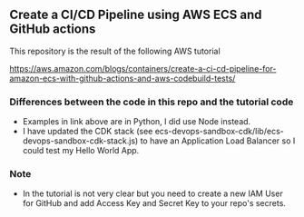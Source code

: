## Create a CI/CD Pipeline using AWS ECS and GitHub actions
This repository is the result of the following AWS tutorial

https://aws.amazon.com/blogs/containers/create-a-ci-cd-pipeline-for-amazon-ecs-with-github-actions-and-aws-codebuild-tests/

### Differences between the code in this repo and the tutorial code
- Examples in link above are in Python, I did use Node instead.
- I have updated the CDK stack (see ecs-devops-sandbox-cdk/lib/ecs-devops-sandbox-cdk-stack.js) to have an Application Load Balancer so I could test my Hello World App.

### Note
- In the tutorial is not very clear but you need to create a new IAM User for GitHub and add Access Key and Secret Key to your repo's secrets.
